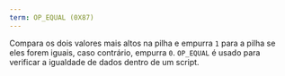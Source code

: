 ```yaml
---
term: OP_EQUAL (0X87)
---
```


Compara os dois valores mais altos na pilha e empurra `1` para a pilha se eles forem iguais, caso contrário, empurra `0`. `OP_EQUAL` é usado para verificar a igualdade de dados dentro de um script.